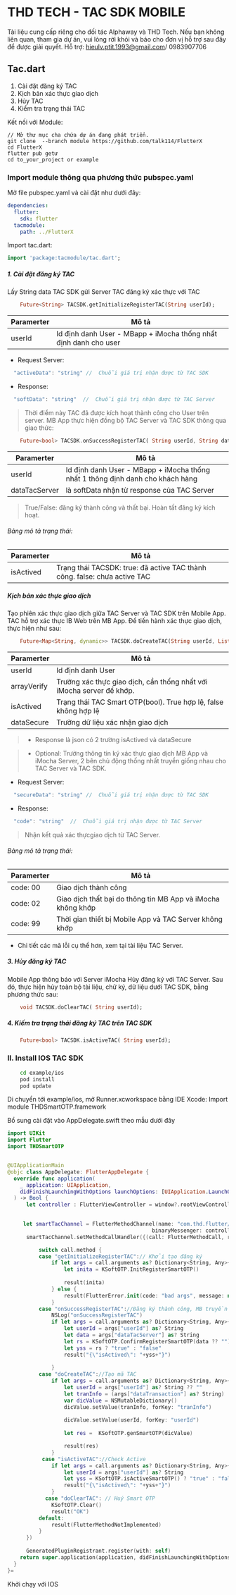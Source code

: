 # THD TECH - TAC SDK MOBILE
Tài liệu cung cấp riêng cho đối tác Alphaway và THD Tech.
Nếu bạn không liên quan, tham gia dự án, vui lòng rời khỏi và báo cho đơn vị hỗ trợ sau đây để được giải quyết.
Hỗ trợ: hieulv.ptit.1993@gmail.com/ 0983907706
## Tac.dart
1. Cài đặt đăng ký TAC
2. Kịch bản xác thực giao dịch
3. Hủy TAC
4. Kiểm tra trạng thái TAC

Kết nối với Module:
```git
// Mở thư mục cha chứa dự án đang phát triển.
git clone  --branch module https://github.com/talk114/FlutterX
cd FlutterX
flutter pub getư
cd to_your_project or example
```
### Import module thông qua phương thức pubspec.yaml
Mở file  pubspec.yaml và cài đặt như dưới đây:
```yaml
dependencies:
  flutter:
    sdk: flutter
  tacmodule:
    path: ../FlutterX
```
Import tac.dart:
```dart
import 'package:tacmodule/tac.dart';
```

##### 1. Cài đặt đăng ký TAC
Lấy String data TAC SDK gửi Server TAC đăng ký xác thực với TAC

```dart
    Future<String> TACSDK.getInitializeRegisterTAC(String userId);
```
| Paramerter | Mô tả                                                            |
| ------ |------------------------------------------------------------------|
| userId | Id định danh User - MBapp + iMocha thống nhất định danh cho user |
* Request Server:
```dart
  "activeData": "string" //  Chuỗi giá trị nhận được từ TAC SDK
```
* Response:
```dart
  "softData": "string"  //  Chuỗi giá trị nhận được từ TAC Server
```
> Thời điểm này TAC đã được kích hoạt thành công cho User trên server. MB App thực hiện đồng bộ TAC Server và TAC SDK thông qua giao thức:
```dart
    Future<bool> TACSDK.onSuccessRegisterTAC( String userId, String dataTacServer);
```
| Paramerter | Mô tả                                                                          |
| ------ |--------------------------------------------------------------------------------|
| userId | Id định danh User - MBapp + iMocha thống nhất 1 thông định danh cho khách hàng |
| dataTacServer | là softData nhận từ response của TAC Server                                    |
> True/False: đăng ký thành công và thất bại.
> Hoàn tất đăng ký kích hoạt.

###### Bảng mô tả trạng thái:

| Paramerter | Mô tả |
| ------ | ------ |
| isActived | Trạng thái TACSDK: true: đã  active TAC thành công. false: chưa active TAC |

##### Kịch bản xác thực giao dịch
Tạo phiên xác thực giao dịch giữa TAC Server và TAC SDK trên Mobile App.
TAC hỗ trợ xác thực IB Web trên MB App.
Để tiến hành xác thực giao dịch, thực hiện như sau:
```dart
    Future<Map<String, dynamic>> TACSDK.doCreateTAC(String userId, List<String> arrayVerify);
```
| Paramerter  | Mô tả                                                                |
|-------------|----------------------------------------------------------------------|
| userId      | Id định danh User                                                    |
| arrayVerify | Trường xác thực giao dịch, cần thống nhất với iMocha server để khớp. |
| isActived   | Trạng thái TAC Smart OTP(bool). True hợp lệ, false không hợp lệ      |
| dataSecure  | Trường dữ liệu xác nhận giao dịch                                    |

> * Response là json có 2 trường isActived và dataSecure

> * Optional: Trường thông tin ký xác thực giao dịch MB App và iMocha Server, 2 bên chủ động thống nhất truyền giống nhau cho TAC Server và TAC SDK.

* Request Server:
```dart
  "secureData": "string" //  Chuỗi giá trị nhận được từ TAC SDK
```
* Response:
```dart
  "code": "string"  //  Chuỗi giá trị nhận được từ TAC Server
```
> Nhận kết quả xác thựcgiao dịch từ TAC Server.

###### Bảng mô tả trạng thái:

| Paramerter | Mô tả |
| ------ | ------ |
| code: 00 | Giao dịch thành công |
| code: 02 | Giao dịch thất bại do thông tin MB App và iMocha không khớp |
| code: 99 | Thời gian thiết bị Mobile App và TAC Server không khớp |
* Chi tiết các mã lỗi cụ thể hơn, xem tại tài liệu TAC Server.


##### 3. Hủy đăng ký TAC
Mobile App thông báo với Server iMocha Hủy đăng ký với TAC Server.
Sau đó, thực hiện hủy toàn bộ tài liệu, chữ ký, dữ liệu dưới TAC SDK, bằng phương thức sau:
```dart
    void TACSDK.doClearTAC( String userId);
```
##### 4. Kiếm tra trạng thái đăng ký TAC trên TAC SDK
```dart
    Future<bool> TACSDK.isActiveTAC( String userId);
```

### II. Install IOS TAC SDK
```sh
    cd example/ios
    pod install
    pod update
```
Di chuyển tới example/ios, mở Runner.xcworkspace bằng IDE Xcode:
Import module THDSmartOTP.framework

Bổ sung cài đặt vào AppDelegate.swift theo mẫu dưới đây
```swift
import UIKit
import Flutter
import THDSmartOTP


@UIApplicationMain
@objc class AppDelegate: FlutterAppDelegate {
  override func application(
    _ application: UIApplication,
    didFinishLaunchingWithOptions launchOptions: [UIApplication.LaunchOptionsKey: Any]?
  ) -> Bool {
      let controller : FlutterViewController = window?.rootViewController as! FlutterViewController
    

     let smartTacChannel = FlutterMethodChannel(name: "com.thd.flutter/tacsoft",
                                              binaryMessenger: controller.binaryMessenger)
      smartTacChannel.setMethodCallHandler({(call: FlutterMethodCall, result: @escaping FlutterResult) -> Void in

          switch call.method {
          case "getInitializeRegisterTAC":// Khởi tạo đăng ký
              if let args = call.arguments as? Dictionary<String, Any>{
                  let inita = KSoftOTP.InitRegisterSmartOTP()
                  
                  result(inita)
              } else {
                  result(FlutterError.init(code: "bad args", message: nil, details: nil))
              }
          case "onSuccessRegisterTAC"://Đăng ký thành công, MB truyền trường data TacServer -> TacSDK
              NSLog("onSuccessRegisterTAC")
              if let args = call.arguments as? Dictionary<String, Any>{
                  let userId = args["userId"] as? String
                  let data = args["dataTacServer"] as? String
                  let rs = KSoftOTP.ConfirmRegisterSmartOTP(data ?? "")
                  let yss = rs ? "true" : "false"
                  result("{\"isActived\": "+yss+"}")
            
              }
          case "doCreateTAC"://Tạo mã TAC
              if let args = call.arguments as? Dictionary<String, Any>{
                  let userId = args["userId"] as? String ?? ""
                  let tranInfo = (args["dataTransaction"] as? String)  ?? ""
                  var dicValue = NSMutableDictionary()
                  dicValue.setValue(tranInfo, forKey: "tranInfo")
              
                  dicValue.setValue(userId, forKey: "userId")
                  
                  let res =  KSoftOTP.genSmartOTP(dicValue)

                  result(res)
              }
           case "isActiveTAC"://Check Active
              if let args = call.arguments as? Dictionary<String, Any>{
                  let userId = args["userId"] as? String
                  let yss = KSoftOTP.isActiveSmartOTP() ? "true" : "false"
                  result("{\"isActived\": "+yss+"}")
              }
            case "doClearTAC": // Huý Smart OTP
              KSoftOTP.Clear()
              result("OK")
          default:
              result(FlutterMethodNotImplemented)
          }
      })
      
      GeneratedPluginRegistrant.register(with: self)
    return super.application(application, didFinishLaunchingWithOptions: launchOptions)
  }
}=
```

Khởi chạy với IOS